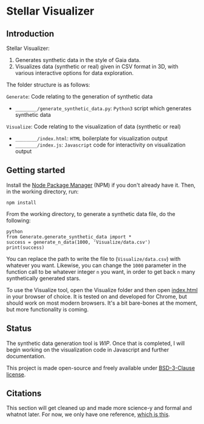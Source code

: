 # Stellar Visualizer

## Introduction

Stellar Visualizer:

1. Generates synthetic data in the style of Gaia data.
2. Visualizes data (synthetic or real) given in CSV format in 3D, with various interactive options for data exploration.

The folder structure is as follows:

`Generate`: Code relating to the generation of synthetic data

* `________/generate_synthetic_data.py`: `Python3` script which generates synthetic data

`Visualize`: Code relating to the visualization of data (synthetic or real)

* `________/index.html`: `HTML` boilerplate for visualization output
* `________/index.js`: `Javascript` code for interactivity on visualization output

## Getting started

Install the [Node Package Manager](http://npmjs.com/) (NPM) if you don't already have it.  Then, in the working directory, run:

````
npm install
````

From the working directory, to generate a synthetic data file, do the following:

````
python
from Generate.generate_synthetic_data import *
success = generate_n_data(1000, 'Visualize/data.csv')
print(success)
````

You can replace the path to write the file to (`Visualize/data.csv`) with whatever you want.  Likewise, you can change the `1000` parameter in the function call to be whatever integer `n` you want, in order to get back `n` many synthetically generated stars.

To use the Visualize tool, open the Visualize folder and then open [index.html](Visualize/index.html) in your browser of choice.  It is tested on and developed for Chrome, but should work on most modern browsers.  It's a bit bare-bones at the moment, but more functionality is coming.

## Status

The synthetic data generation tool is *WIP*.  Once that is completed, I will begin working on the visualization code in Javascript and further documentation.

This project is made open-source and freely available under [BSD-3-Clause license](LICENSE).

## Citations

This section will get cleaned up and made more science-y and formal and whatnot later.  For now, we only have one reference, [which is this](http://adsabs.harvard.edu/full/1987AJ.....93..864J).